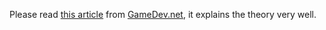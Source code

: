 Please read [this article](http://www.gamedev.net/page/resources/_/technical/game-programming/understanding-component-entity-systems-r3013) from [GameDev.net](http://www.gamedev.net/), it explains the theory very well.